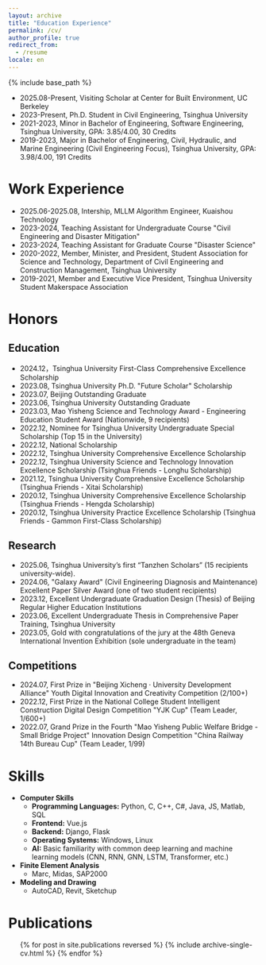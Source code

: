 ```yaml
---
layout: archive
title: "Education Experience"
permalink: /cv/
author_profile: true
redirect_from:
  - /resume
locale: en
---
```


{% include base_path %}
* 2025.08-Present, Visiting Scholar at Center for Built Environment, UC Berkeley
* 2023-Present, Ph.D. Student in Civil Engineering, Tsinghua University
* 2021-2023, Minor in Bachelor of Engineering, Software Engineering, Tsinghua University, GPA: 3.85/4.00, 30 Credits
* 2019-2023, Major in Bachelor of Engineering, Civil, Hydraulic, and Marine Engineering (Civil Engineering Focus), Tsinghua University, GPA: 3.98/4.00, 191 Credits

Work Experience
======
* 2025.06-2025.08, Intership, MLLM Algorithm Engineer, Kuaishou Technology
* 2023-2024, Teaching Assistant for Undergraduate Course "Civil Engineering and Disaster Mitigation"
* 2023-2024, Teaching Assistant for Graduate Course "Disaster Science"
* 2020-2022, Member, Minister, and President, Student Association for Science and Technology, Department of Civil Engineering and Construction Management, Tsinghua University
* 2019-2021, Member and Executive Vice President, Tsinghua University Student Makerspace Association

Honors
======

Education
------
* 2024.12，Tsinghua University First-Class Comprehensive Excellence Scholarship
* 2023.08, Tsinghua University Ph.D. "Future Scholar" Scholarship
* 2023.07, Beijing Outstanding Graduate
* 2023.06, Tsinghua University Outstanding Graduate
* 2023.03, Mao Yisheng Science and Technology Award - Engineering Education Student Award (Nationwide, 9 recipients)
* 2022.12, Nominee for Tsinghua University Undergraduate Special Scholarship (Top 15 in the University)
* 2022.12, National Scholarship
* 2022.12, Tsinghua University Comprehensive Excellence Scholarship
* 2022.12, Tsinghua University Science and Technology Innovation Excellence Scholarship (Tsinghua Friends - Longhu Scholarship)
* 2021.12, Tsinghua University Comprehensive Excellence Scholarship (Tsinghua Friends - Xitai Scholarship)
* 2020.12, Tsinghua University Comprehensive Excellence Scholarship (Tsinghua Friends - Hengda Scholarship)
* 2020.12, Tsinghua University Practice Excellence Scholarship (Tsinghua Friends - Gammon First-Class Scholarship)

Research
------
* 2025.06, Tsinghua University’s first “Tanzhen Scholars” (15 recipients university-wide).
* 2024.06, "Galaxy Award" (Civil Engineering Diagnosis and Maintenance) Excellent Paper Silver Award (one of two student recipients)
* 2023.12, Excellent Undergraduate Graduation Design (Thesis) of Beijing Regular Higher Education Institutions
* 2023.06, Excellent Undergraduate Thesis in Comprehensive Paper Training, Tsinghua University
* 2023.05, Gold with congratulations of the jury at the 48th Geneva International Invention Exhibition (sole undergraduate in the team)

Competitions
------
* 2024.07, First Prize in "Beijing Xicheng · University Development Alliance" Youth Digital Innovation and Creativity Competition (2/100+)
* 2022.12, First Prize in the National College Student Intelligent Construction Digital Design Competition "YJK Cup" (Team Leader, 1/600+)
* 2022.07, Grand Prize in the Fourth "Mao Yisheng Public Welfare Bridge - Small Bridge Project" Innovation Design Competition "China Railway 14th Bureau Cup" (Team Leader, 1/99)

Skills
======
* **Computer Skills**
  * **Programming Languages:** Python, C, C++, C#, Java, JS, Matlab, SQL
  * **Frontend:** Vue.js
  * **Backend:** Django, Flask
  * **Operating Systems:** Windows, Linux
  * **AI:** Basic familiarity with common deep learning and machine learning models (CNN, RNN, GNN, LSTM, Transformer, etc.)
* **Finite Element Analysis**
  * Marc, Midas, SAP2000
* **Modeling and Drawing**
  * AutoCAD, Revit, Sketchup

Publications
======
<ul>{% for post in site.publications reversed %}
  {% include archive-single-cv.html %}
{% endfor %}</ul>
  
<!-- Talks
======
  <ul>{% for post in site.talks reversed %}
    {% include archive-single-talk-cv.html  %}
  {% endfor %}</ul>
  
Experience
======
  <ul>{% for post in site.experience reversed %}
    {% include archive-single-cv.html %}
  {% endfor %}</ul>
  
Service and leadership
======
* Currently signed in to 43 different slack teams -->
